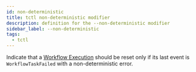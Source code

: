 ```yaml
---
id: non-deterministic
title: tctl non-deterministic modifier
description: definition for the --non-deterministic modifier
sidebar_label: --non-deterministic
tags:
  - tctl
---
```


Indicate that a [Workflow Execution](/workflows#workflow-execution) should be reset only if its last event is `WorkflowTaskFailed` with a non-deterministic error.
